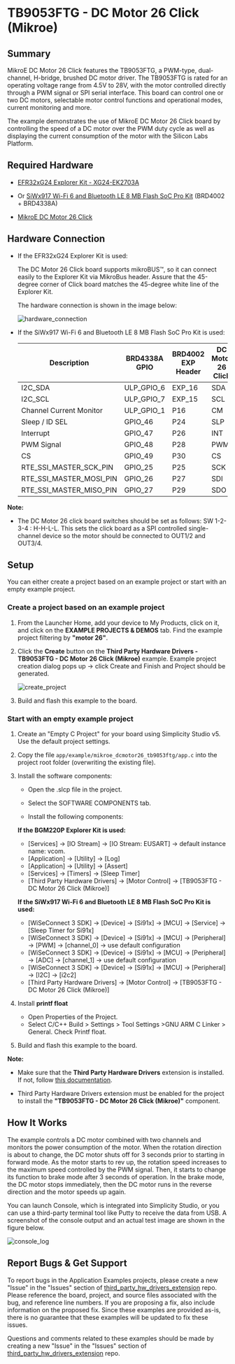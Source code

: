 # TB9053FTG - DC Motor 26 Click (Mikroe) #

## Summary ##

MikroE DC Motor 26 Click features the TB9053FTG, a PWM-type, dual-channel, H-bridge, brushed DC motor driver. The TB9053FTG is rated for an operating voltage range from 4.5V to 28V, with the motor controlled directly through a PWM signal or SPI serial interface. This board can control one or two DC motors, selectable motor control functions and operational modes, current monitoring and more.

The example demonstrates the use of MikroE DC Motor 26 Click board by controlling the speed of a DC motor over the PWM duty cycle as well as displaying the current consumption of the motor with the Silicon Labs Platform.

## Required Hardware ##

- [EFR32xG24 Explorer Kit - XG24-EK2703A](https://www.silabs.com/development-tools/wireless/efr32xg24-explorer-kit?tab=overview)

- Or [SiWx917 Wi-Fi 6 and Bluetooth LE 8 MB Flash SoC Pro Kit](https://www.silabs.com/development-tools/wireless/wi-fi/siwx917-pk6031a-wifi-6-bluetooth-le-soc-pro-kit) (BRD4002 + BRD4338A)

- [MikroE DC Motor 26 Click](https://www.mikroe.com/dc-motor-26-click)

## Hardware Connection ##

- If the EFR32xG24 Explorer Kit is used:

  The DC Motor 26 Click board supports mikroBUS™, so it can connect easily to the Explorer Kit via MikroBus header. Assure that the 45-degree corner of Click board matches the 45-degree white line of the Explorer Kit.

  The hardware connection is shown in the image below:

  ![hardware_connection](image/hardware_connection.png)

- If the SiWx917 Wi-Fi 6 and Bluetooth LE 8 MB Flash SoC Pro Kit is used:

  | Description              | BRD4338A GPIO | BRD4002 EXP Header | DC Motor 26 Click |
  | ------------------------ | ------------- | ------------------ | ----------------- |
  | I2C_SDA                  | ULP_GPIO_6    | EXP_16             | SDA               |
  | I2C_SCL                  | ULP_GPIO_7    | EXP_15             | SCL               |
  | Channel Current Monitor  | ULP_GPIO_1    | P16                | CM                |
  | Sleep / ID SEL           | GPIO_46       | P24                | SLP               |
  | Interrupt                | GPIO_47       | P26                | INT               |
  | PWM Signal               | GPIO_48       | P28                | PWM               |
  | CS                       | GPIO_49       | P30                | CS                |
  | RTE_SSI_MASTER_SCK_PIN   | GPIO_25       | P25                | SCK               |
  | RTE_SSI_MASTER_MOSI_PIN  | GPIO_26       | P27                | SDI               |
  | RTE_SSI_MASTER_MISO_PIN  | GPIO_27       | P29                | SDO               |

**Note:**

- The DC Motor 26 click board switches should be set as follows: SW 1-2-3-4 : H-H-L-L. This sets the click board as a SPI controlled single-channel device so the motor should be connected to OUT1/2 and OUT3/4.

## Setup ##

You can either create a project based on an example project or start with an empty example project.

### Create a project based on an example project ###

1. From the Launcher Home, add your device to My Products, click on it, and click on the **EXAMPLE PROJECTS & DEMOS** tab. Find the example project filtering by **"motor 26"**.

2. Click the **Create** button on the **Third Party Hardware Drivers - TB9053FTG - DC Motor 26 Click (Mikroe)** example. Example project creation dialog pops up -> click Create and Finish and Project should be generated.

    ![create_project](image/create_project.png)

3. Build and flash this example to the board.

### Start with an empty example project ###

1. Create an "Empty C Project" for your board using Simplicity Studio v5. Use the default project settings.

2. Copy the file `app/example/mikroe_dcmotor26_tb9053ftg/app.c` into the project root folder (overwriting the existing file).

3. Install the software components:

    - Open the .slcp file in the project.

    - Select the SOFTWARE COMPONENTS tab.

    - Install the following components:

    **If the BGM220P Explorer Kit is used:**

      - [Services] → [IO Stream] → [IO Stream: EUSART] → default instance name: vcom.
      - [Application] → [Utility] → [Log]
      - [Application] → [Utility] → [Assert]
      - [Services] → [Timers] → [Sleep Timer]
      - [Third Party Hardware Drivers] → [Motor Control] → [TB9053FTG - DC Motor 26 Click (Mikroe)]

    **If the SiWx917 Wi-Fi 6 and Bluetooth LE 8 MB Flash SoC Pro Kit is used:**

      - [WiSeConnect 3 SDK] → [Device] → [Si91x] → [MCU] → [Service] → [Sleep Timer for Si91x]
      - [WiSeConnect 3 SDK] → [Device] → [Si91x] → [MCU] → [Peripheral] → [PWM] → [channel_0] → use default configuration
      - [WiSeConnect 3 SDK] → [Device] → [Si91x] → [MCU] → [Peripheral] → [ADC] → [channel_1] → use default configuration
      - [WiSeConnect 3 SDK] → [Device] → [Si91x] → [MCU] → [Peripheral] → [I2C] → [i2c2]
      - [Third Party Hardware Drivers] → [Motor Control] → [TB9053FTG - DC Motor 26 Click (Mikroe)]

4. Install **printf float**

    - Open Properties of the Project.
    - Select C/C++ Build > Settings > Tool Settings >GNU ARM C Linker > General. Check Printf float.

5. Build and flash this example to the board.

**Note:**

- Make sure that the **Third Party Hardware Drivers** extension is installed. If not, follow [this documentation](https://github.com/SiliconLabs/third_party_hw_drivers_extension/blob/master/README.md#how-to-add-to-simplicity-studio-ide).

- Third Party Hardware Drivers extension must be enabled for the project to install the **"TB9053FTG - DC Motor 26 Click (Mikroe)"** component.

## How It Works ##

The example controls a DC motor combined with two channels and monitors the power consumption of the motor. When the rotation direction is about to change, the DC motor shuts off for 3 seconds prior to starting in forward mode. As the motor starts to rev up, the rotation speed increases to the maximum speed controlled by the PWM signal. Then, it starts to change its function to brake mode after 3 seconds of operation. In the brake mode, the DC motor stops immediately, then the DC motor runs in the reverse direction and the motor speeds up again.

You can launch Console, which is integrated into Simplicity Studio, or you can use a third-party terminal tool like Putty to receive the data from USB. A screenshot of the console output and an actual test image are shown in the figure below.

![console_log](image/console_log.png)

## Report Bugs & Get Support ##

To report bugs in the Application Examples projects, please create a new "Issue" in the "Issues" section of [third_party_hw_drivers_extension](https://github.com/SiliconLabs/third_party_hw_drivers_extension) repo. Please reference the board, project, and source files associated with the bug, and reference line numbers. If you are proposing a fix, also include information on the proposed fix. Since these examples are provided as-is, there is no guarantee that these examples will be updated to fix these issues.

Questions and comments related to these examples should be made by creating a new "Issue" in the "Issues" section of [third_party_hw_drivers_extension](https://github.com/SiliconLabs/third_party_hw_drivers_extension) repo.